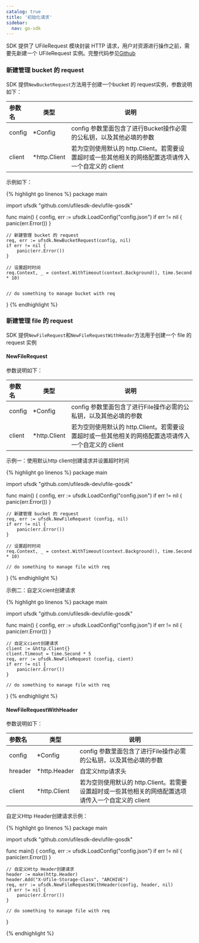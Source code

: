```yaml
---
catalog: true  
title: '初始化请求'
sidebar:
  nav: go-sdk
---
```

SDK 提供了 UFileRequest 模块封装 HTTP 请求，用户对资源进行操作之前，需要先新建一个 UFileRequest 实例。完整代码参见[Github](https://github.com/ufilesdk-dev/ufile-gosdk/blob/master/request.go)

### 新建管理 bucket 的 request

SDK 提供`NewBucketRequest`方法用于创建一个bucket 的 request实例，参数说明如下：

| 参数名                              |  类型 		| 说明										|
| :---------------------------------- | ----------- | -------------------------------------|
| config | *Config| config 参数里面包含了进行Bucket操作必需的公私钥，以及其他必填的参数 |
| client | *http.Client| 若为空则使用默认的 http.Client。若需要设置超时或一些其他相关的网络配置选项请传入一个自定义的 client |

示例如下：

<div class="copyable" markdown="1">

{% highlight go linenos %}
package main

import ufsdk "github.com/ufilesdk-dev/ufile-gosdk"

func main() {
	config, err := ufsdk.LoadConfig("config.json")
	if err != nil {
		panic(err.Error())
	}

	// 新建管理 bucket 的 request
	req, err := ufsdk.NewBucketRequest(config, nil)
	if err != nil {
		panic(err.Error())
	}
	
	// 设置超时时间
	req.Context, _ = context.WithTimeout(context.Background(), time.Second * 10)

	
	// do something to manage bucket with req
}
{% endhighlight %}
</div>

### 新建管理 file 的 request

SDK 提供`NewFileRequest`和`NewFileRequestWithHeader`方法用于创建一个 file 的 request 实例

#### NewFileRequest  

参数说明如下：

| 参数名                              |  类型 		| 说明										|
| :---------------------------------- | ----------- | -------------------------------------|
| config | *Config| config 参数里面包含了进行File操作必需的公私钥，以及其他必填的参数 |
| client | *http.Client| 若为空则使用默认的 http.Client。若需要设置超时或一些其他相关的网络配置选项请传入一个自定义的 client |

示例一：使用默认http client创建请求并设置超时时间

<div class="copyable" markdown="1">

{% highlight go linenos %}
package main

import ufsdk "github.com/ufilesdk-dev/ufile-gosdk"

func main() {
	config, err := ufsdk.LoadConfig("config.json")
	if err != nil {
		panic(err.Error())
	}

	// 新建管理 bucket 的 request
	req, err := ufsdk.NewFileRequest (config, nil)
	if err != nil {
		panic(err.Error())
	}
	
	// 设置超时时间
	req.Context, _ = context.WithTimeout(context.Background(), time.Second * 10)

	// do something to manage file with req
}
{% endhighlight %}
</div>

示例二：自定义cient创建请求


<div class="copyable" markdown="1">

{% highlight go linenos %}
package main

import ufsdk "github.com/ufilesdk-dev/ufile-gosdk"

func main() {
	config, err := ufsdk.LoadConfig("config.json")
	if err != nil {
		panic(err.Error())
	}

	// 自定义cient创建请求
	client := &http.Client{}
	client.Timeout = time.Second * 5	
	req, err := ufsdk.NewFileRequest (config, cient)
	if err != nil {
		panic(err.Error())
	}

	// do something to manage file with req
}
{% endhighlight %}
</div>

#### NewFileRequestWithHeader 

参数说明如下：

| 参数名                              |  类型 		| 说明										|
| :---------------------------------- | ----------- | -------------------------------------|
| config | *Config| config 参数里面包含了进行File操作必需的公私钥，以及其他必填的参数 |
| hreader| *http.Header| 自定义http请求头 |
| client | *http.Client| 若为空则使用默认的 http.Client。若需要设置超时或一些其他相关的网络配置选项请传入一个自定义的 client |

自定义Http Header创建请求示例：
<div class="copyable" markdown="1">
{% highlight go linenos %}
package main

import ufsdk "github.com/ufilesdk-dev/ufile-gosdk"

func main() {
	config, err := ufsdk.LoadConfig("config.json")
	if err != nil {
		panic(err.Error())
	}

	// 自定义Http Header创建请求
	header := make(http.Header)
	header.Add("X-Ufile-Storage-Class", "ARCHIVE") 
	req, err := ufsdk.NewFileRequestWithHeader(config, header, nil)
	if err != nil {
		panic(err.Error())
	}

	// do something to manage file with req
}

{% endhighlight %}
</div>


